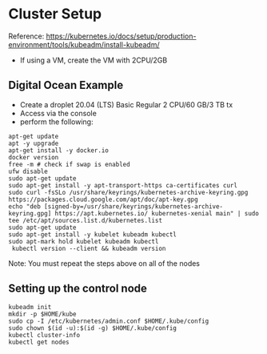 # Cluster Setup
Reference: https://kubernetes.io/docs/setup/production-environment/tools/kubeadm/install-kubeadm/
- If using a VM, create the VM with 2CPU/2GB

## Digital Ocean Example
- Create a droplet 20.04 (LTS) Basic Regular 2 CPU/60 GB/3 TB tx
- Access via the console
- perform the following:

```
apt-get update
apt -y upgrade
apt-get install -y docker.io
docker version
free -m # check if swap is enabled
ufw disable
sudo apt-get update
sudo apt-get install -y apt-transport-https ca-certificates curl
sudo curl -fsSLo /usr/share/keyrings/kubernetes-archive-keyring.gpg https://packages.cloud.google.com/apt/doc/apt-key.gpg
echo "deb [signed-by=/usr/share/keyrings/kubernetes-archive-keyring.gpg] https://apt.kubernetes.io/ kubernetes-xenial main" | sudo tee /etc/apt/sources.list.d/kubernetes.list
sudo apt-get update
sudo apt-get install -y kubelet kubeadm kubectl
sudo apt-mark hold kubelet kubeadm kubectl
 kubectl version --client && kubeadm version
```
Note: You must repeat the steps above on all of the nodes

## Setting up the control node
```
kubeadm init
mkdir -p $HOME/kube
sudo cp -I /etc/kubernetes/admin.conf $HOME/.kube/config
sudo chown $(id -u):$(id -g) $HOME/.kube/config
kubectl cluster-info
kubectl get nodes
```
